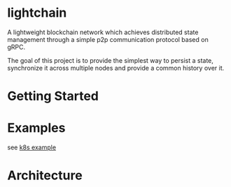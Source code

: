 # lightchain
A lightweight blockchain network which achieves distributed state management through a simple p2p communication protocol based on gRPC.

The goal of this project is to provide the simplest way to persist a state, synchronize it across multiple nodes and provide a common history over it.

# Getting Started

# Examples

see [k8s example](examples/kube-network)

# Architecture
